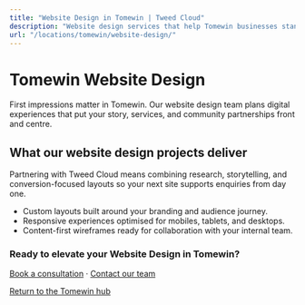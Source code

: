 ```yaml
---
title: "Website Design in Tomewin | Tweed Cloud"
description: "Website design services that help Tomewin businesses stand out online."
url: "/locations/tomewin/website-design/"
---
```


# Tomewin Website Design

First impressions matter in Tomewin. Our website design team plans digital experiences that put your story, services, and community partnerships front and centre.

## What our website design projects deliver

Partnering with Tweed Cloud means combining research, storytelling, and conversion-focused layouts so your next site supports enquiries from day one.

- Custom layouts built around your branding and audience journey.
- Responsive experiences optimised for mobiles, tablets, and desktops.
- Content-first wireframes ready for collaboration with your internal team.

### Ready to elevate your Website Design in Tomewin?

[Book a consultation](/consultation/) · [Contact our team](/contact/)

[Return to the Tomewin hub](/locations/tomewin/)
